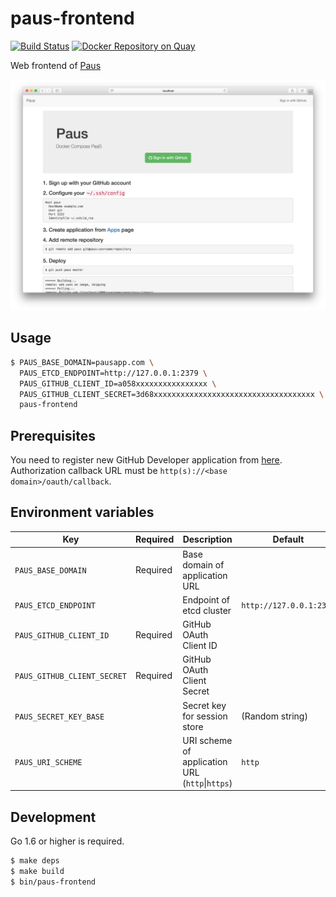 # paus-frontend
[![Build Status](https://travis-ci.org/dtan4/paus-frontend.svg?branch=master)](https://travis-ci.org/dtan4/paus-frontend)
[![Docker Repository on Quay](https://quay.io/repository/dtan4/paus-frontend/status "Docker Repository on Quay")](https://quay.io/repository/dtan4/paus-frontend)

Web frontend of [Paus](https://github.com/dtan4/paus)

![paus-frontend](images/paus-frontend.png)

## Usage

``` bash
$ PAUS_BASE_DOMAIN=pausapp.com \
  PAUS_ETCD_ENDPOINT=http://127.0.0.1:2379 \
  PAUS_GITHUB_CLIENT_ID=a058xxxxxxxxxxxxxxxx \
  PAUS_GITHUB_CLIENT_SECRET=3d68xxxxxxxxxxxxxxxxxxxxxxxxxxxxxxxxxxxx \
  paus-frontend
```

## Prerequisites

You need to register new GitHub Developer application from [here](https://github.com/settings/applications/new).
Authorization callback URL must be `http(s)://<base domain>/oauth/callback`.

## Environment variables

| Key                         | Required | Description                                         | Default                 | Example                                    |
|-----------------------------|----------|-----------------------------------------------------|-------------------------|--------------------------------------------|
| `PAUS_BASE_DOMAIN`          | Required | Base domain of application URL                      |                         | `pausapp.com`                              |
| `PAUS_ETCD_ENDPOINT`        |          | Endpoint of etcd cluster                            | `http://127.0.0.1:2379` | `http://172.17.8.101:2379`                 |
| `PAUS_GITHUB_CLIENT_ID`     | Required | GitHub OAuth Client ID                              |                         | `a058xxxxxxxxxxxxxxxx`                     |
| `PAUS_GITHUB_CLIENT_SECRET` | Required | GitHub OAuth Client Secret                          |                         | `3d68xxxxxxxxxxxxxxxxxxxxxxxxxxxxxxxxxxxx` |
| `PAUS_SECRET_KEY_BASE`      |          | Secret key for session store                        | (Random string)         | `130d1be37c13a04674a01c4c9c881b7eb1d270be` |
| `PAUS_URI_SCHEME`           |          | URI scheme of application URL (`http`&#124;`https`) | `http`                  | `http`                                     |

## Development

Go 1.6 or higher is required.

``` bash
$ make deps
$ make build
$ bin/paus-frontend
```
